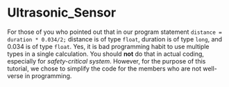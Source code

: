 # Ultrasonic_Sensor

For those of you who pointed out that in our program statement `distance = duration * 0.034/2;` distance is of type `float`, duration is of type `long`, and 0.034 is of type `float`. Yes, it is bad programming habit to use multiple types in a single calculation. You should **not** do that in actual coding, especially for *safety-critical system*. However, for the purpose of this tutorial, we chose to simplify the code for the members who are not well-verse in programming.
